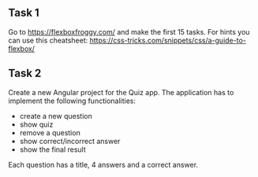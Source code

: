 ## Task 1
Go to https://flexboxfroggy.com/ and make the first 15 tasks. For hints you can use this cheatsheet: https://css-tricks.com/snippets/css/a-guide-to-flexbox/


## Task 2 

Create a new Angular project for the Quiz app. The application has to implement the following  functionalities:
- create a new question
- show quiz
- remove a question
- show correct/incorrect answer
- show the final result 

Each question has a title, 4 answers and a correct answer. 